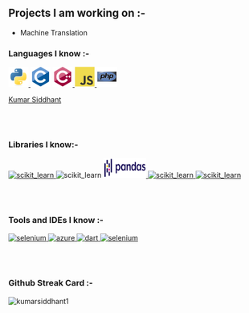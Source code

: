 

<!--
Here are some ideas to get you started:

- 🔭 I’m currently working on ...
- 🌱 I’m currently learning ...
- 👯 I’m looking to collaborate on ...
- 🤔 I’m looking for help with ...
- 💬 Ask me about ...
- 📫 How to reach me: ...
- 😄 Pronouns: ...
- ⚡ Fun fact: ...
-->

<h2> Projects I am working on :- </h2>
<ul>
  <li>Machine Translation </li>
</ul>

<h3 align="left">Languages I know :-</h3>
<p align="left">
  
<a href="https://www.cprogramming.com/" target="_blank"> </a> <a href="https://www.python.org" target="_blank"> <img src="https://raw.githubusercontent.com/devicons/devicon/master/icons/python/python-original.svg" alt="python" width="40" height="40"/> </a> 
<img src="https://raw.githubusercontent.com/devicons/devicon/master/icons/c/c-original.svg" alt="c" width="40" height="40"/> </a> <a href="https://www.w3schools.com/cpp/" target="_blank"> <img src="https://raw.githubusercontent.com/devicons/devicon/master/icons/cplusplus/cplusplus-original.svg" alt="cplusplus" width="40" height="40"/> </a> <a href="https://developer.mozilla.org/en-US/docs/Web/JavaScript" target="_blank"> <img src="https://raw.githubusercontent.com/devicons/devicon/master/icons/javascript/javascript-original.svg" alt="javascript" width="40" height="40"/> </a> <a href="https://www.php.net" target="_blank"> <img src="https://raw.githubusercontent.com/devicons/devicon/master/icons/php/php-original.svg" alt="php" width="40" height="40"/> </p>

<div class="badge-base LI-profile-badge" data-locale="en_US" data-size="medium" data-theme="dark" data-type="VERTICAL" data-vanity="imsiddhant" data-version="v1"><a class="badge-base__link LI-simple-link" href="https://in.linkedin.com/in/imsiddhant?trk=profile-badge">Kumar Siddhant</a></div>
              

<br></br>

<h3 align="left">Libraries I know:-</h3>
<p align="left"> 
  
<a href="https://scikit-learn.org/" target="_blank"> <img src="https://upload.wikimedia.org/wikipedia/commons/0/05/Scikit_learn_logo_small.svg" alt="scikit_learn" width="50" height="40"/> </a></a><img src="https://github.com/valohai/ml-logos/blob/master/numpy-logo.svg" alt="scikit_learn" width="85" height="40"/> </a>  <a href="https://scikit-learn.org/" target="_blank"> <img src="https://github.com/kumarsiddhant1/kumarsiddhant1/blob/main/Screenshot%202021-07-17%20150434.png" alt="scikit_learn" width="85" height="40"/> <a href="https://scikit-learn.org/" target="_blank"> <img src="https://github.com/valohai/ml-logos/blob/master/matplotlib.svg" alt="scikit_learn" width="85" height="40"/> </a><a href="https://scikit-learn.org/" target="_blank"> <img src="https://miro.medium.com/max/1184/1*5dQO7LHrsy3lIi2d0bgRLw.png" alt="scikit_learn" width="55" height="45"/> </a>  
</p>

<br></br>

<h3 align="left">Tools and IDEs I know :-</h3>
<p align="left"> 
  
</a> <a href="https://www.selenium.dev" target="_blank"> <img src="https://upload.wikimedia.org/wikipedia/commons/thumb/3/38/Jupyter_logo.svg/180px-Jupyter_logo.svg.png" alt="selenium" width="40" height="40"/> </a> 
<a href="https://azure.microsoft.com/en-in/" target="_blank"> <img src="https://www.vectorlogo.zone/logos/microsoft_azure/microsoft_azure-icon.svg" alt="azure" width="40" height="40"/> </a> <a href="https://dart.dev" target="_blank"> <img src="https://www.vectorlogo.zone/logos/dartlang/dartlang-icon.svg" alt="dart" width="40" height="40"/> </a> <a href="https://www.selenium.dev" target="_blank"> <img src="https://raw.githubusercontent.com/detain/svg-logos/780f25886640cef088af994181646db2f6b1a3f8/svg/selenium-logo.svg" alt="selenium" width="40" height="40"/> </a> 

</p>

<br></br>

<h3 align="left">Github Streak Card :-</h3>
<p><img align="center" src="https://github-readme-streak-stats.herokuapp.com/?user=kumarsiddhant1&theme=dark" alt="kumarsiddhant1" /></p>





